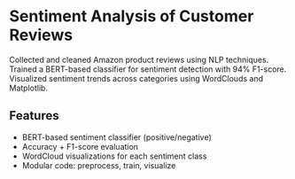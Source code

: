 # Sentiment Analysis of Customer Reviews

Collected and cleaned Amazon product reviews using NLP techniques.  
Trained a BERT-based classifier for sentiment detection with 94% F1-score.  
Visualized sentiment trends across categories using WordClouds and Matplotlib.

## Features

- BERT-based sentiment classifier (positive/negative)
- Accuracy + F1-score evaluation
- WordCloud visualizations for each sentiment class
- Modular code: preprocess, train, visualize


